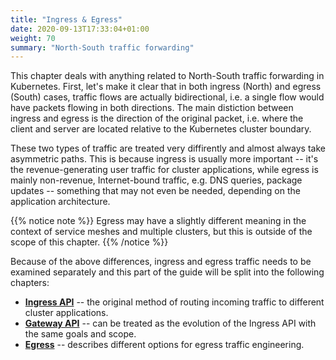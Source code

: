 ```yaml
---
title: "Ingress & Egress"
date: 2020-09-13T17:33:04+01:00
weight: 70
summary: "North-South traffic forwarding"
---
```


This chapter deals with anything related to North-South traffic forwarding in Kubernetes. First, let's make it clear that in both ingress (North) and egress (South) cases, traffic flows are actually bidirectional, i.e. a single flow would have packets flowing in both directions. The main distiction between ingress and egress is the direction of the original packet, i.e. where the client and server are located relative to the Kubernetes cluster boundary. 

These two types of traffic are treated very diffirently and almost always take asymmetric paths. This is because ingress is usually more important -- it's the revenue-generating user traffic for cluster applications, while egress is mainly non-revenue, Internet-bound traffic, e.g. DNS queries, package updates -- something that may not even be needed, depending on the application architecture.

{{% notice note %}}
Egress may have a slightly different meaning in the context of service meshes and multiple clusters, but this is outside of the scope of this chapter.
{{% /notice %}}


Because of the above differences, ingress and egress traffic needs to be examined separately and this part of the guide will be split into the following chapters:

* [**Ingress API**](/ingress/ingress/) -- the original method of routing incoming traffic to different cluster applications.
* [**Gateway API**](/ingress/gateway/) -- can be treated as the evolution of the Ingress API with the same goals and scope.
* [**Egress**](/ingress/egress/) -- describes different options for egress traffic engineering.


